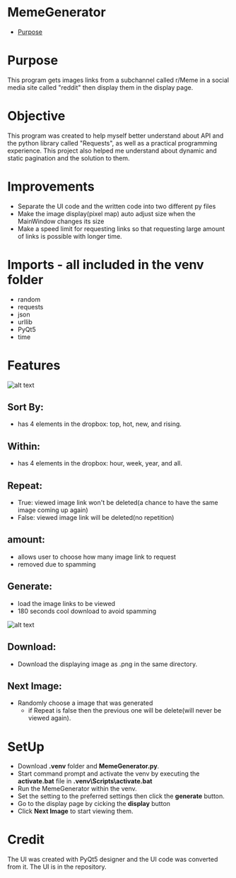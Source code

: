 # MemeGenerator

* [Purpose](#Purpose)
# Purpose
This program gets images links from a subchannel called r/Meme in a social media site called "reddit" then display them in the display page.

# Objective
This program was created to help myself better understand about API and the python library called "Requests", as well as a practical programming experience. This project also helped me understand about dynamic and static pagination and the solution to them.

# Improvements
* Separate the UI code and the written code into two different py files
* Make the image display(pixel map) auto adjust size when the MainWindow changes its size
* Make a speed limit for requesting links so that requesting large amount of links is possible with longer time.

# Imports - all included in the venv folder
* random
* requests
* json
* urllib
* PyQt5
* time

# Features
![alt text](https://github.com/Johnlee004/images/blob/main/MemeGenerator-settingspage.PNG)
  ## Sort By:
  * has 4 elements in the dropbox: top, hot, new, and rising.

  ## Within:
  * has 4 elements in the dropbox: hour, week, year, and all.

  ## Repeat:
  * True: viewed image link won't be deleted(a chance to have the same image coming up again)
  * False: viewed image link will be deleted(no repetition)

  ## amount:
  * allows user to choose how many image link to request
  * removed due to spamming

  ## Generate:
  * load the image links to be viewed
  * 180 seconds cool download to avoid spamming

  ![alt text](https://github.com/Johnlee004/images/blob/main/MemeGenerator-display%20page.PNG)
  ## Download:
  * Download the displaying image as .png in the same directory.
  
  ## Next Image:
  * Randomly choose a image that was generated
    * if Repeat is false then the previous one will be delete(will never be viewed again).

# SetUp
* Download **.venv** folder and **MemeGenerator.py**.
* Start command prompt and activate the venv by executing the **activate.bat** file in **.venv\Scripts\activate.bat**
* Run the MemeGenerator within the venv.
* Set the setting to the preferred settings then click the **generate** button.
* Go to the display page by cicking the **display** button
* Click **Next Image** to start viewing them.

# Credit
The UI was created with PyQt5 designer and the UI code was converted from it. The UI is in the repository.
